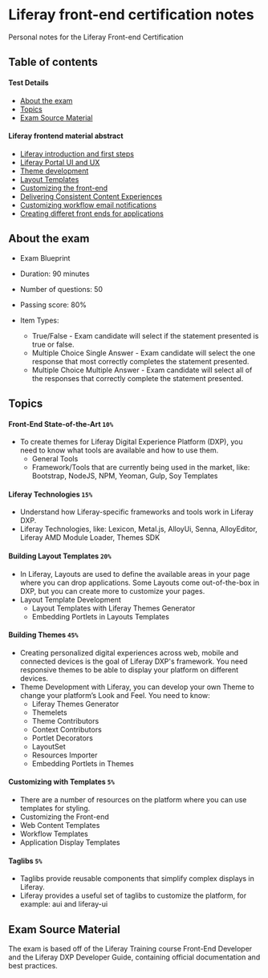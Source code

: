 # Liferay front-end certification notes
Personal notes for the Liferay Front-end Certification

## Table of contents
#### Test Details
* [About the exam](#about-the-exam)
* [Topics](#topics)
* [Exam Source Material](#exam-source-material)
#### Liferay frontend material abstract
* [Liferay introduction and first steps](Abstract/Chapter%201:%20Development%20Environment/DevelopmentEnvironment.md)
* [Liferay Portal UI and UX](/Abstract/Chapter%202:%20UI/UI.md)
* [Theme development](/Abstract/Chapter%203:%20Theme%20Development/ThemeDevelopment.md)
* [Layout Templates]()
* [Customizing the front-end]()
* [Delivering Consistent Content Experiences]()
* [Customizing workflow email notifications]()
* [Creating differet front ends for applications]()

## About the exam
- Exam Blueprint
- Duration: 90 minutes
- Number of questions: 50
- Passing score: 80%

- Item Types:
    - True/False - Exam candidate will select if the statement presented
    is true or false.
    - Multiple Choice Single Answer - Exam candidate will select the one
    response that most correctly completes the statement presented.
    - Multiple Choice Multiple Answer - Exam candidate will select all of the
    responses that correctly complete the statement presented.

## Topics 
#### Front-End State-of-the-Art `10%`
- To create themes for Liferay Digital Experience Platform (DXP), 
you need to know what tools are available and how to use them.
    - General Tools
    - Framework/Tools that are currently being used in the market,
    like: Bootstrap, NodeJS, NPM, Yeoman, Gulp, Soy Templates
#### Liferay Technologies `15%`
- Understand how Liferay-specific frameworks and tools work in
Liferay DXP.
- Liferay Technologies, like: Lexicon, Metal.js, AlloyUi, Senna,
AlloyEditor, Liferay AMD Module Loader, Themes SDK
#### Building Layout Templates `20%`
- In Liferay, Layouts are used to define the available areas in your
page where you can drop applications. Some Layouts come out-of-the-box
in DXP, but you can create more to customize your pages.
- Layout Template Development
    - Layout Templates with Liferay Themes Generator
    - Embedding Portlets in Layouts Templates
#### Building Themes `45%`
- Creating personalized digital experiences across web, mobile and
connected devices is the goal of Liferay DXP's framework. You need
responsive themes to be able to display your platform on different
devices.
- Theme Development	with Liferay, you can develop your own Theme to
change your platform’s Look and Feel. You need to know:
    - Liferay Themes Generator
    - Themelets
    - Theme Contributors
    - Context Contributors
    - Portlet Decorators
    - LayoutSet
    - Resources Importer
    - Embedding Portlets in Themes
#### Customizing with Templates `5%`
- There are a number of resources on the platform where you can
use templates for styling.
- Customizing the Front-end
- Web Content Templates
- Workflow Templates
- Application Display Templates
#### Taglibs `5%`
- Taglibs provide reusable components that simplify complex
displays in Liferay.
- Liferay provides a useful set of taglibs to customize the
platform, for example: aui and liferay-ui

## Exam Source Material
The exam is based off of the Liferay Training course Front-End Developer and
the Liferay DXP Developer Guide, containing official documentation and
best practices.